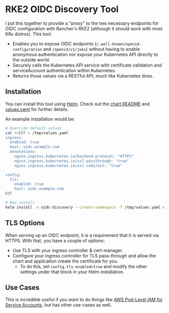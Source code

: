 # RKE2 OIDC Discovery Tool

I put this together to provide a "proxy" to the two necessary endpoints for OIDC configuration with Rancher's RKE2 (although it should work with most K8s distros). This tool:

* Enables you to expose OIDC endpoints (`/.well-known/openid-configuration` and `/openid/v1/jwks`) without having to enable anonymous authentication nor expose your Kubernetes API directly to the outside world.
* Securely calls the Kubernetes API service with certificate validation and serviceAccount authentication within Kubernetes.
* Returns those values via a RESTful API, much like Kubernetes does.

## Installation

You can install this tool using [Helm](https://helm.sh/docs/intro/install/). Check out the [chart README](./chart/README.md) and [values.yaml](./chart/values.yaml) for further details.

An example installation would be:
```bash
# Override default values
cat <<EOT > /tmp/values.yaml
ingress:
  enabled: true
  host: oidc.example.com
  annotations:
    nginx.ingress.kubernetes.io/backend-protocol: "HTTPS"
    nginx.ingress.kubernetes.io/ssl-passthrough: "true"
    nginx.ingress.kubernetes.io/ssl-redirect: "true"

config:
  tls:
    enabled: true
    host: oidc.example.com
EOT

# Now install
helm install -n oidc-discovery --create-namespace -f /tmp/values.yaml oidc-discovery oci://registry-1.docker.io/atoy3731/rke2-oidc-discovery
```

## TLS Options

When serving up an OIDC endpoint, it is a requirement that it is served via HTTPS. With that, you have a couple of options:

* Use TLS with your ingress controller & cert-manager.
* Configure your ingress controller for TLS pass-through and allow the chart and application create the certificate for you.
    * To do this, set `config.tls.enabled=true` and modify the other settings under that block in your Helm installation.

## Use Cases

This is incredible useful if you want to do things like [AWS Pod-Level IAM for Service Accounts](https://docs.aws.amazon.com/eks/latest/userguide/iam-roles-for-service-accounts.html), but has other use-cases as well.